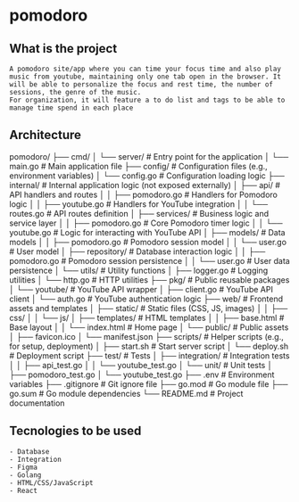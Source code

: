 # pomodoro

## What is the project
    A pomodoro site/app where you can time your focus time and also play music from youtube, maintaining only one tab open in the browser. It will be able to personalize the focus and rest time, the number of sessions, the genre of the music. 
    For organization, it will feature a to do list and tags to be able to manage time spend in each place

## Architecture

pomodoro/
├── cmd/
│   └── server/             # Entry point for the application
│       └── main.go         # Main application file
├── config/                 # Configuration files (e.g., environment variables)
│   └── config.go           # Configuration loading logic
├── internal/               # Internal application logic (not exposed externally)
│   ├── api/                # API handlers and routes
│   │   ├── pomodoro.go     # Handlers for Pomodoro logic
│   │   ├── youtube.go      # Handlers for YouTube integration
│   │   └── routes.go       # API routes definition
│   ├── services/           # Business logic and service layer
│   │   ├── pomodoro.go     # Core Pomodoro timer logic
│   │   └── youtube.go      # Logic for interacting with YouTube API
│   ├── models/             # Data models
│   │   ├── pomodoro.go     # Pomodoro session model
│   │   └── user.go         # User model
│   ├── repository/         # Database interaction logic
│   │   ├── pomodoro.go     # Pomodoro session persistence
│   │   └── user.go         # User data persistence
│   └── utils/              # Utility functions
│       ├── logger.go       # Logging utilities
│       └── http.go         # HTTP utilities
├── pkg/                    # Public reusable packages
│   └── youtube/            # YouTube API wrapper
│       ├── client.go       # YouTube API client
│       └── auth.go         # YouTube authentication logic
├── web/                    # Frontend assets and templates
│   ├── static/             # Static files (CSS, JS, images)
│   │   ├── css/
│   │   └── js/
│   ├── templates/          # HTML templates
│   │   ├── base.html       # Base layout
│   │   └── index.html      # Home page
│   └── public/             # Public assets
│       ├── favicon.ico
│       └── manifest.json
├── scripts/                # Helper scripts (e.g., for setup, deployment)
│   ├── start.sh            # Start server script
│   └── deploy.sh           # Deployment script
├── test/                   # Tests
│   ├── integration/        # Integration tests
│   │   ├── api_test.go
│   │   └── youtube_test.go
│   └── unit/               # Unit tests
│       ├── pomodoro_test.go
│       └── youtube_test.go
├── .env                    # Environment variables
├── .gitignore              # Git ignore file
├── go.mod                  # Go module file
├── go.sum                  # Go module dependencies
└── README.md               # Project documentation


## Tecnologies to be used
    - Database 
    - Integration
    - Figma
    - Golang
    - HTML/CSS/JavaScript
    - React


